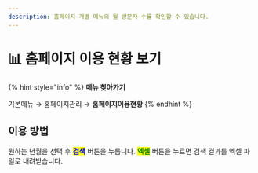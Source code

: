 ```yaml
---
description: 홈페이지 개별 메뉴의 월 방문자 수를 확인할 수 있습니다.
---
```


# 📊 홈페이지 이용 현황 보기

{% hint style="info" %}
**메뉴 찾아가기**

기본메뉴 → 홈페이지관리 → **홈페이지이용현황**
{% endhint %}

## 이용 방법

원하는 년월을 선택 후 <mark style="color:blue;">**검색**</mark> 버튼을 누릅니다. <mark style="color:green;">**엑셀**</mark> 버튼을 누르면 검색 결과를 엑셀 파일로 내려받습니다.

<figure><img src="../.gitbook/assets/홈페이지 이용현황.png" alt=""><figcaption></figcaption></figure>

